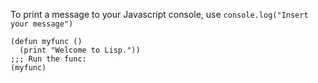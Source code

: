 To print a message to your Javascript console, use `console.log("Insert your message")`

```
(defun myfunc ()
  (print "Welcome to Lisp."))
;;; Run the func:
(myfunc)
```


